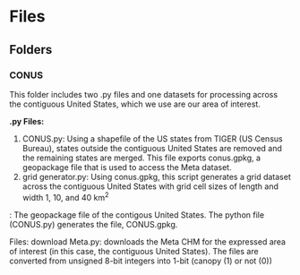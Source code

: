# Files

## Folders
### CONUS
This folder includes two .py files and one datasets for processing across the contiguous United States, which we use are our area of interest. 

**.py Files:**
1. CONUS.py: Using a shapefile of the US states from TIGER (US Census Bureau), states outside the contiguous United States are removed and the remaining states are merged. This file exports conus.gpkg, a geopackage file that is used to access the Meta dataset.
2. grid generator.py: Using conus.gpkg, this script generates a grid dataset across the contiguous United States with grid cell sizes of length and width 1, 10, and 40 km<sup>2<sup>


: The geopackage file of the contigous United States. The python file (CONUS.py) generates the file, CONUS.gpkg.

Files:
download Meta.py: downloads the Meta CHM for the expressed area of interest (in this case, the contiguous United States). The files are converted from unsigned 8-bit integers into 1-bit (canopy (1) or not (0))
